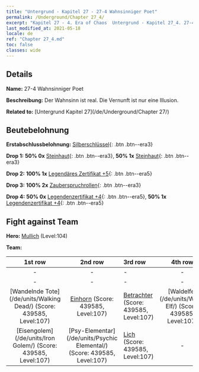 ```yaml
---
title: "Untergrund - Kapitel 27 - 27-4 Wahnsinniger Poet"
permalink: /Underground/Chapter 27_4/
excerpt: "Kapitel 27 - 4. Era of Chaos  Untergrund - Kapitel 27_4. 27-4 Wahnsinniger Poet"
last_modified_at: 2021-05-18
locale: de
ref: "Chapter 27_4.md"
toc: false
classes: wide
---
```


## Details

 **Name:** 27-4 Wahnsinniger Poet

 **Beschreibung:** Der Wahnsinn ist real. Die Vernunft ist nur eine Illusion.

 **Related to:** [Untergrund Kapitel 27](/de/Underground/Chapter 27/)

## Beutebelohnung

 **Erstabschlussbelohnung:** [Silberschlüssel](/ItemsDE/con_693/){: .btn .btn--era3}

 **Drop 1:** **50% 0x** [Steinhaut](/ItemsDE/her_452/){: .btn .btn--era3}, **50% 1x** [Steinhaut](/ItemsDE/her_452/){: .btn .btn--era3}

 **Drop 2:** **100% 1x** [Legendäres Zertifikat +5](/ItemsDE/mat_102/){: .btn .btn--era5}

 **Drop 3:** **100% 2x** [Zauberspruchrollen](/ItemsDE/con_694/){: .btn .btn--era3}

 **Drop 4:** **50% 0x** [Legendenzertifikat +4](/ItemsDE/mat_95/){: .btn .btn--era5}, **50% 1x** [Legendenzertifikat +4](/ItemsDE/mat_95/){: .btn .btn--era5}


## Fight against Team
 **Hero:** [Mullich](/de/heroes/Mullich/) (Level:104)

 **Team:**


  | 1st row | 2nd row | 3rd row | 4th row |
  |:----:|:----:|:----|:----:|
  | - | - | - | - |
  | - | - | - | - |
  | [Wandelnde Tote](/de/units/Walking Dead/) (Score: 439585, Level:107)  | [Einhorn](/de/units/Unicorn/) (Score: 439585, Level:107)  | [Betrachter](/de/units/Beholder/) (Score: 439585, Level:107)  | [Waldelfe](/de/units/Wood Elf/) (Score: 439585, Level:107)  |
  | [Eisengolem](/de/units/Iron Golem/) (Score: 439585, Level:107)  | [Psy-Elementar](/de/units/Psychic Elemental/) (Score: 439585, Level:107)  | [Lich](/de/units/Lich/) (Score: 439585, Level:107)  | - |


